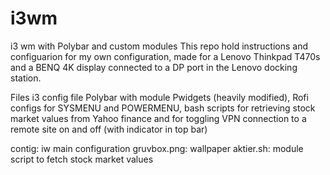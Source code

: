 # i3wm
i3 wm with Polybar and custom modules
This repo hold instructions and configuarion for my own configuration, made for a Lenovo Thinkpad T470s and a BENQ 4K display connected to a DP port in the Lenovo docking station.

Files
i3 config file
Polybar with module Pwidgets (heavily modified), Rofi configs for SYSMENU and POWERMENU, bash scripts for retrieving stock market values from Yahoo finance and for toggling VPN connection to a remote site on and off (with indicator in top bar)

contig: iw main configuration
gruvbox.png: wallpaper
aktier.sh: module script to fetch stock market values


